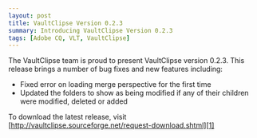 ```yaml
---
layout: post
title: VaultClipse Version 0.2.3
summary: Introducing VaultClipse Version 0.2.3
tags: [Adobe CQ, VLT, VaultClipse]
---
```


The VaultClipse team is proud to present VaultClipse version 0.2.3. This release brings a number of bug fixes and new features including:

* Fixed error on loading merge perspective for the first time
* Updated the folders to show as being modified if any of their children were modified, deleted or added

To download the latest release, visit [http://vaultclipse.sourceforge.net/request-download.shtml][1]

[1]: http://vaultclipse.sourceforge.net/request-download.shtml